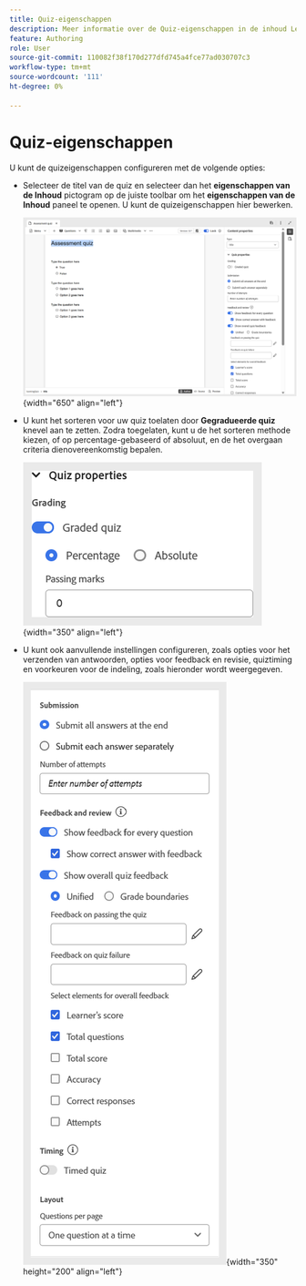 ```yaml
---
title: Quiz-eigenschappen
description: Meer informatie over de Quiz-eigenschappen in de inhoud Learning en Training
feature: Authoring
role: User
source-git-commit: 110082f38f170d277dfd745a4fce77ad030707c3
workflow-type: tm+mt
source-wordcount: '111'
ht-degree: 0%

---
```


# Quiz-eigenschappen

U kunt de quizeigenschappen configureren met de volgende opties:

- Selecteer de titel van de quiz en selecteer dan het **eigenschappen van de Inhoud** pictogram op de juiste toolbar om het **eigenschappen van de Inhoud** paneel te openen. U kunt de quizeigenschappen hier bewerken.

  ![](assets/quiz-properties.png){width="650" align="left"}

- U kunt het sorteren voor uw quiz toelaten door **Gegradueerde quiz** knevel aan te zetten. Zodra toegelaten, kunt u de het sorteren methode kiezen, of op percentage-gebaseerd of absoluut, en de het overgaan criteria dienovereenkomstig bepalen.

  ![](assets/quiz-grading.png){width="350" align="left"}

- U kunt ook aanvullende instellingen configureren, zoals opties voor het verzenden van antwoorden, opties voor feedback en revisie, quiztiming en voorkeuren voor de indeling, zoals hieronder wordt weergegeven.

  ![](assets/additional-quiz-properties.png){width="350" height="200" align="left"}
